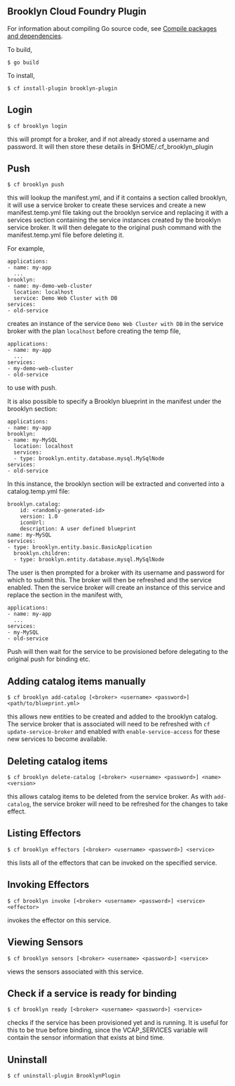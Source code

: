 Brooklyn Cloud Foundry Plugin
-----------------------------

For information about compiling Go source code, see [Compile packages and dependencies](https://golang.org/cmd/go/).

To build,

    $ go build

To install,

    $ cf install-plugin brooklyn-plugin

Login
-----

    $ cf brooklyn login

this will prompt for a broker, and if not already stored a username and password.
It will then store these details in $HOME/.cf_brooklyn_plugin


Push
----

    $ cf brooklyn push

this will lookup the manifest.yml, and if it contains a section
called brooklyn, it will use a service broker to create these
services and create a new manifest.temp.yml file taking out
the brooklyn service and replacing it with a services section
containing the service instances created by the brooklyn service
broker. It will then delegate to the original push command with
the manifest.temp.yml file before deleting it.

For example,

    applications:
    - name: my-app
      ...
    brooklyn:
    - name: my-demo-web-cluster
      location: localhost
      service: Demo Web Cluster with DB
    services:
    - old-service

creates an instance of the service `Demo Web Cluster with DB` in the service broker with the plan `localhost` before creating the temp file,

    applications:
    - name: my-app
      ...
    services:
    - my-demo-web-cluster
    - old-service

to use with push.

It is also possible to specify a Brooklyn blueprint in the manifest under the brooklyn section:

    applications:
    - name: my-app
    brooklyn:
    - name: my-MySQL
      location: localhost
      services: 
      - type: brooklyn.entity.database.mysql.MySqlNode
    services:
    - old-service

In this instance, the brooklyn section will be extracted and converted into a catalog.temp.yml file:

    brooklyn.catalog:
        id: <randomly-generated-id>
        version: 1.0
        iconUrl: 
        description: A user defined blueprint 
    name: my-MySQL
    services:
    - type: brooklyn.entity.basic.BasicApplication
      brooklyn.children:
      - type: brooklyn.entity.database.mysql.MySqlNode
      
The user is then prompted for a broker with its username and password for which to submit this.  The broker will then be refreshed and the service enabled.  Then the service broker will create an instance of this service and replace the section in the manifest with,

    applications:
    - name: my-app
      ...
    services:
    - my-MySQL
    - old-service
	
Push will then wait for the service to be provisioned before delegating to the original push for binding etc.

Adding catalog items manually
-----------------------------

    $ cf brooklyn add-catalog [<broker> <username> <password>] <path/to/blueprint.yml>
    
this allows new entities to be created and added to the brooklyn
catalog.  The service broker that is associated will need to be
refreshed with `cf update-service-broker` and enabled with 
`enable-service-access` for these new services to become available.

Deleting catalog items
----------------------

    $ cf brooklyn delete-catalog [<broker> <username> <password>] <name> <version>
    
this allows catalog items to be deleted from the service broker.
As with `add-catalog`, the service broker will need to be refreshed
for the changes to take effect.

Listing Effectors
-----------------

    $ cf brooklyn effectors [<broker> <username> <password>] <service>
    
this lists all of the effectors that can be invoked on the specified service.


Invoking Effectors
------------------

    $ cf brooklyn invoke [<broker> <username> <password>] <service> <effector>
	
invokes the effector on this service.
    
Viewing Sensors
---------------

    $ cf brooklyn sensors [<broker> <username> <password>] <service>
	
views the sensors associated with this service.

Check if a service is ready for binding
---------------------------------------

    $ cf brooklyn ready [<broker> <username> <password>] <service>
	
checks if the service has been provisioned yet and is running.
It is useful for this to be true before binding, since the
VCAP_SERVICES variable will contain the sensor information that
exists at bind time.

Uninstall
---------

    $ cf uninstall-plugin BrooklynPlugin
